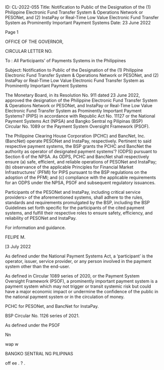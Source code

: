 ID: CL-2022-055
Title: Notification to Public of the Designation of the (1) Philippine Electronic Fund Transfer System & Operations Network or PESONet, and (2) InstaPay or Real-Time Low Value Electronic Fund Transfer System as Prominently Important Payment Systems
Date: 23 June 2022

Page 1

OFFICE OF THE GOVERNOR,

CIRCULAR LETTER NO.

To : All Participants' of Payments Systems in the Philippines

Subject: Notification to Public of the Designation of the (1) Philippine Electronic Fund Transfer System & Operations Network or PESONet, and (2) InstaPay or Real-Time Low Value Electronic Fund Transfer System as Prominently Important Payment Systems

The Monetary Board, in its Resolution No. 911 dated 23 June 2022, approved the designation of the Philippine Electronic Fund Transfer System & Operations Network or PESONet, and InstaPay or Real-Time Low Value Electronic Fund Transfer System as Prominently Important Payment Systems? (PIPS) in accordance with Republic Act No. 11127 or the National Payment Systems Act (NPSA) and Bangko Sentral ng Pilipinas (BSP) Circular No. 1089 or the Payment System Oversight Framework (PSOF).

The Philippine Clearing House Corporation (PCHC) and BancNet, Inc. (BancNet) operate PESONet and InstaPay, respectively. Pertinent to said respective payment systems, the BSP grants the PCHC and BancNet the authority as operator of designated payment systems’? (ODPS) pursuant to Section 6 of the NPSA. As ODPS, PCHC and BancNet shall respectively ensure (a) safe, efficient, and reliable operations of PESONet and InstaPay; (b) observance of the applicable Principles for Financial Market Infrastructures’ (PFMI) for PIPS pursuant to the BSP regulations on the adoption of the PFMI; and (c) compliance with the applicable requirements for an ODPS under the NPSA, PSOF and subsequent regulatory issuances.

Participants of the PESONet and InstaPay, including critical service providers> of the aforementioned systems, shall adhere to the rules, standards and requirements promulgated by the BSP, including the BSP Guidelines set forth specific for the participants of the cited payment systems, and fulfill their respective roles to ensure safety, efficiency, and reliability of PESONet and InstaPay.

For information and guidance.

FELIPE M.

[3 July 2022

As defined under the National Payment Systems Act, a ‘participant’ is the operator, issuer, service provider, or any person involved in the payment system other than the end-user.

As defined in Circular 1089 series of 2020, or the Payment System Oversight Framework (PSOF), a prominently important payment system is a payment system which may not trigger or transit systemic risk but could have a major economic impact or undermine the confidence of the public in the national payment system or in the circulation of money.

PCHC for PESONet, and BancNet for InstaPay.

BSP Circular No. 1126 series of 2021.

As defined under the PSOF

Nn

wap w

BANGKO SENTRAL NG PILIPINAS

off ee . ? .